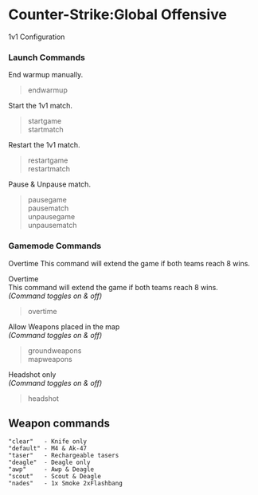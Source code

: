 # Counter-Strike:Global Offensive
1v1 Configuration


### Launch Commands
End warmup manually.
> endwarmup

Start the 1v1 match.
> startgame  
> startmatch  

Restart the 1v1 match.
> restartgame  
> restartmatch  

Pause & Unpause match.
> pausegame  
> pausematch  
> unpausegame  
> unpausematch  


### Gamemode Commands
Overtime
This command will extend the game if both teams reach 8 wins.  

Overtime  
This command will extend the game if both teams reach 8 wins.  
*(Command toggles on & off)*  
> overtime  

Allow Weapons placed in the map  
*(Command toggles on & off)*
> groundweapons  
> mapweapons  

Headshot only  
*(Command toggles on & off)*
> headshot  




## Weapon commands
```
"clear"   - Knife only
"default" - M4 & Ak-47
"taser"   - Rechargeable tasers	
"deagle"  - Deagle only
"awp"     - Awp & Deagle
"scout"   - Scout & Deagle
"nades"   - 1x Smoke 2xFlashbang
```
